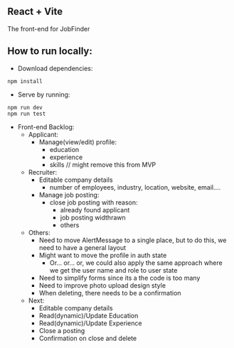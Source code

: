 ## React + Vite

The front-end for JobFinder

## How to run locally:

- Download dependencies:
```
npm install
```

- Serve by running:
```
npm run dev
npm run test
```

- Front-end Backlog:
    - Applicant:
        - Manage(view/edit) profile:
            - education
            - experience
            - skills // might remove this from MVP
    - Recruiter:
        - Editable company details
            - number of employees, industry, location, website, email....
        - Manage job posting:
            - close job posting with reason:
                - already found applicant
                - job posting widthrawn
                - others
    - Others:
        - Need to move AlertMessage to a single place, but to do this, we need to have a general layout
        - Might want to move the profile in auth state
            - Or... or... or, we could also apply the same approach where we get the user name and role to user state
        - Need to simplify forms since its a the code is too many
        - Need to improve photo upload design style
        - When deleting, there needs to be a confirmation
    - Next:
        - Editable company details
        - Read(dynamic)/Update Education
        - Read(dynamic)/Update Experience
        - Close a posting
        - Confirmation on close and delete

    